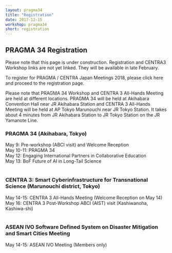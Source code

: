 ```yaml
---
layout: pragma34
title: "Registration"
date: 2017-12-15
workshop: pragma34
short: registration
---
```


## PRAGMA 34 Registration
Please note that this page is under construction. Registration and CENTRA3 Workshop links are not yet linked. They will be available in late February.<br>

To register for PRAGMA / CENTRA Japan Meetings 2018, please click here and proceed to the registration page.<br>

Please note that PRAGMA 34 Workshop and CENTRA 3 All-Hands Meeting are held at different locations. PRAGMA 34 will be held at Akihabara Convention Hall near JR Akihabara Station and CENTRA 3 All-Hands Meeting will be held at AP Tokyo Marunouchi near JR Tokyo Station. It takes about 4 minutes from JR Akihabara Station to JR Tokyo Station on the JR Yamanote Line.<br>

### PRAGMA 34 (Akihabara, Tokyo)<br>
May 9: Pre-workshop (ABCI visit) and Welcome Reception<br>
May 10-11: PRAGMA 34<br>
May 12: Engaging International Partners in Collaborative Education<br>
May 13: BoF Future of AI in Long-Tail Science<br>
<br>

### CENTRA 3: Smart Cyberinfrastructure for Transnational Science (Marunouchi district, Tokyo)<br>
May 14-15: CENTRA 3 All-Hands Meeting (Welcome Reception on May 14)<br>
May 16: CENTRA 3 Post-Workshop ABCI (AIST) visit (Kashiwanoha, Kashiwa-shi)<br>
<br>

### ASEAN IVO Software Defined System on Disaster Mitigation and Smart Cities Meeting<br>
May 14-15: ASEAN IVO Meeting (Members only)<br>
<br>


